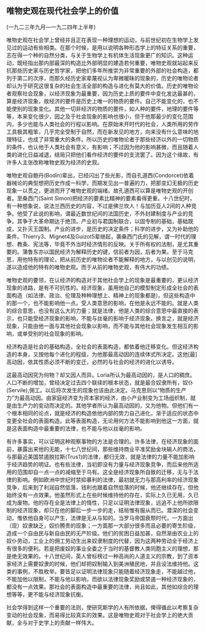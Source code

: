 ## 唯物史观在现代社会学上的价值

 

(一九二三年九月—一九二四年上半年)

 

唯物史观在社会学上曾经并且正在表现一种理想的运动，与前世纪初在生物学上发见过的运动有些相类。在那个时候，是用以说明各种形态学上的特征关系的重要，志在得一个种的自然分类，与关于生物学上有机体生活现象更广的知识。这种运动，既经指出那内部最深的构造比外部明显的建造若何重要，唯物史观就站起来反抗那些历史家与历史哲学家，把他们多年所推崇为非常重要的外部的社会构造，都列于第二的次序，而那久经历史家辈蔑视认为卑微暖昧的现象的，历史的唯物论者却认为于研究这很复杂的社会生活全部的构造与进化有莫大的价值。历史的唯物论者观察社会现象，以经济现象为最重要，因为历史上质的要件中变化发达最甚的，算是经济现象，故经济的要件是历史上唯一的物质的要件。自己不能变化的，也不能使别的现象变化。其他一切非经济的物质的要件，如人种的要件，地理的要件等等，本来变化很少，因之及于社会现象的影响也很小，但于他那最少的变化范围内，多少也能与人类社会的行程以影响。在原始未开时代的社会，人类所用的劳作工具极其粗笨，几乎完全受制于自然，而在新发见的地方，向来没有什么意味的地理特征，也成了非常重大的条件。所以历史的唯物论者于那些经济以外的一切物质的条件，也认他于人类社会有意义，有影响；不过因为他的影响甚微，而且随着人类的进化日益减退，结局只把他们看作经济的要件的支流罢了。因为这个缘故，有许多人主张改称唯物史观为经济的史观。

唯物史观自鲍丹(Bodin)辈出，已经闪出了些光影，而自孔道西(Condorcet)依着器械论的典型想把历史作成一科学，而期发见出一普遍的力，把那变幻无极的历史现象一以贯之，更进而开了唯物史观的端绪。故孔道西可以算是唯物史观的开创者。至桑西门(Saint Simon)把经济的要素比精神的要素看得更重。十八世纪时，有一种想象说，说法兰西历史的内容，不过是佛兰坎人！与加历亚人2间的人种竞争。他受了此说的影响，谓最近数世纪间的法国历史，不外封建制度与产业的竞争。其争于大革命期达于绝顶。产业初与君国制联合，以固专制的基础，基础既成，又扑灭王国制。产业的进步，是历史的决定条件；科学的进步，又为补助他的条件。Thierry3、Mignet4及Guizot5辈继起，袭桑西门氏的见解，谓一时代的理想、教条、宪法等，毕竟不外当时经济情形的反映。关于所有权的法制，是尤其重要的。蒲鲁东亦以国民经济为解释历史的键，信前者为因，后者为果。至于马克思，用他特有的理论，把从前历史的唯物论者不能解释的地方，与以创见的说明，遂以造成他的特有的唯物史观。而于从前的唯物史观，有伟大的功绩。

唯物史观的要领，在认经济的构造对于其他社会学上的现象是最重要的，更认经济现象的进路，是有不可抗性的。经济现象，虽用他自己的模型制定形成全社会的表面构造（如法律、政治、伦理及种种理想上、精神上的现象都是)，但这些构造中的那一个，也不能影响他一点。受人类意思的影响，在他是永远不能的。就是人类的综合意思，也没有这么大的力量；就是法律，他是人类的综合意思中最直接的表示，也只能受经济现象的影响，不能与丝毫的影响于经济现象。换言之，就是经济现象，只能由他一面与其他社会现象以影响，而不能与其他社会现象发生相互的影响，或单受别的社会现象的影响。

经济构造是社会的基础构造，全社会的表面构造，都依着他迁移变化。但这经济构造的本身，又按他每个进化的程级，为他那最高动因的连续体式所决定。这他[最]高动因，依其性质必须不断的变迁，必然的与社会的经济的进化以诱导。

这最高动因究为何物？却又因人而异。Loria所认为最高动因的，是人口的稠庶。人口不断的增加，曾经决定过去四个联续的根本状态，就是最合奴隶所有，奴仆(Servile),佣工。以后将次发生的现象也该由此决定。马克思则以“物质的生产力”为最高动因。由家庭经济变为资本家的经济，由小产业制变为工场组织制，就是由生产力的变动而决定的。其他学者所认为最高动因的，又为他物。但他们有一个根本相同的论点，就是经济的构造依他内部的势力自己进化，渐于适应的状态中变更全社会的表面构造。此等表面构造，无论用何方法不能影响到他这一方面，就是这表面构造中最重要的法律，也不能与他以丝毫的影响。

有许多事实，可以证明这种观察事物的方法是合理的。许多法律，在经济现象的面前，暴露出来他的无能，十七八世纪间，那些维持商业平准奖励金块输人的商法，与那最近美国禁遏脱拉斯(Trus1)的法律，都归无效，就是法律的力量不能加影响于经济趋势的明证。也有些法律，当初即没有力量与经济现象竞争，而后来他所适用的范围却自一点一点的减缩至于乌有。这全是经济现象所自致的迁移，无与于法律的影响。例如欧洲中世纪时禁抑暴利的法律，最初就无力与那高利率的经济现象竞争，后来到了利润自然低落，钱利也跟着自然低落的时候，他还继续存在，但他始终没有一点效果。他虽然形式上在些时候维持他的存在，实际上久已无用，久已成为废物。他的存在全是法律上的惰性，只足以证明法律现象，远追不上他所欲限制的经济现象，却只在他的脚后一步一步的走，结局惟有服从而已。潜深的社会变动，惟依他自身可以产生，法律是无从与知的。当罗马帝国衰颓时代，一方面出（现）奴隶缺乏，奴价腾贵的现象；一方面那一大部分很多而且必要的寄生阶级，造成一个自由民与新自由民的无产阶级。他们的贫困日益加甚，自然渐由农业上的奴仆劳动，工业上的佣工劳动生出来奴隶制度的代替，因为这两种劳动全于经济上有很多的便利。若是把废奴的事业全委之于当时的基督教人类同胞主义的理想，那是绝无效果的。十八世纪间，英人曾标榜过一种高尚的人道主义的宗教，到了资本家经济上需要奴隶的时候，他们却把奴制输入到美洲殖民地，并且设法维持他。这类的事例，不胜枚举。要皆足以证明法律现象只能随着经济现象走，不能越过他，不能加他以限制，不能与他以影响，而欲以法律现象奖励或禁遏一种经济现象的，都没有一点效果。那社会的表面构造中最重要的法律，尚且如此，其他如综合的理想等等，更不能与经济现象抗衡。

社会学得到这样一个重要的法则，使研究斯学的人有所依据，俾得循此以考察复杂变动的社会现象，而易得比较真实的效果。这是唯物史观对于社会学上的绝大贡献，全与对于史学上的贡献一样伟大。

 

